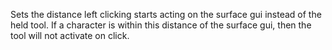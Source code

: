 Sets the distance left clicking starts acting on the surface gui instead
of the held tool. If a character is within this distance of the surface
gui, then the tool will not activate on click.